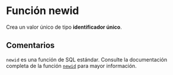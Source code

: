 ﻿---
SidebarGroup: "Funciones de sistema"
Autogenerated: true
---

# Función  newid

Crea un valor único de tipo **identificador único**.

## Comentarios 

`newid` es una función de SQL estándar. Consulte la documentación completa de la función [`newid`](https://learn.microsoft.com/es-es/sql/t-sql/functions/newid-transact-sql) para mayor información.
